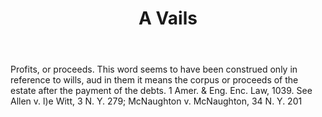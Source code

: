 ---
title: A Vails
letter: A
permalink: "/definitions/bld-a-vails.html"
body: Profits, or proceeds. This word seems to have been construed only in reference
  to wills, aud in them it means the corpus or proceeds of the estate after the payment
  of the debts. 1 Amer. & Eng. Enc. Law, 1039. See Allen v. l)e Witt, 3 N. Y. 279;
  McNaughton v. McNaughton, 34 N. Y. 201
published_at: '2018-07-07'
source: Black's Law Dictionary 2nd Ed (1910)
layout: post
---